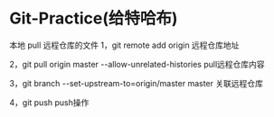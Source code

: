 # Git-Practice(给特哈布)
本地 pull 远程仓库的文件
1，git remote add origin 远程仓库地址

2，git pull origin master --allow-unrelated-histories pull远程仓库内容

3，git branch --set-upstream-to=origin/master master 关联远程仓库

4，git push push操作
